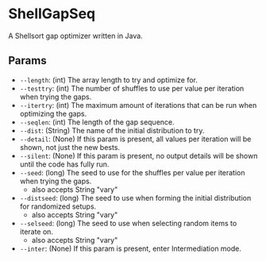 # ShellGapSeq
A Shellsort gap optimizer written in Java.

## Params
 - `--length`: (int) The array length to try and optimize for.
 - `--testtry`: (int) The number of shuffles to use per value per iteration when trying the gaps.
 - `--itertry`: (int) The maximum amount of iterations that can be run when optimizing the gaps.
 - `--seqlen`: (int) The length of the gap sequence.
 - `--dist`: (String) The name of the initial distribution to try.
 - `--detail`: (None) If this param is present, all values per iteration will be shown, not just the new bests.
 - `--silent`: (None) If this param is present, no output details will be shown until the code has fully run.
 - `--seed`: (long) The seed to use for the shuffles per value per iteration when trying the gaps.
   - also accepts String "vary"
 - `--distseed`: (long) The seed to use when forming the initial distribution for randomized setups.
   - also accepts String "vary"
 - `--selseed`: (long) The seed to use when selecting random items to iterate on.
   - also accepts String "vary"
 - `--inter`: (None) If this param is present, enter Intermediation mode.
